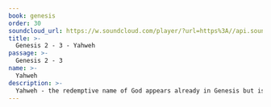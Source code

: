 ```yaml
---
book: genesis
order: 30
soundcloud_url: https://w.soundcloud.com/player/?url=https%3A//api.soundcloud.com/tracks/232231299%3Fsecret_token%3Ds-sIPFw
title: >-
  Genesis 2 - 3 - Yahweh
passage: >-
  Genesis 2 - 3
name: >-
  Yahweh
description: >-
  Yahweh - the redemptive name of God appears already in Genesis but is clearly revealed in Exodus chapter 3 as well.
---
```


